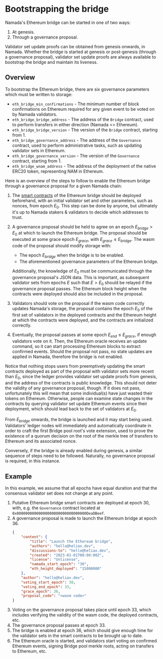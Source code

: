# Bootstrapping the bridge

Namada's Ethereum bridge can be started in one of two ways:

1. At genesis.
2. Through a governance proposal.

Validator set update proofs can be obtained from genesis onwards, in Namada.
Whether the bridge is started at genesis or post-genesis (through a governance
proposal), validator set update proofs are always available to bootstrap the
bridge and maintain its liveness.

## Overview

To bootstrap the Ethereum bridge, there are six governance parameters which
must be written to storage:

- `eth_bridge_min_confirmations` - The minimum number of block confirmations
  on Ethereum required for any given event to be voted on by Namada validators.
- `eth_bridge_bridge_address` - The address of the `Bridge` contract, used to
  perform transfers in either direction (Namada <> Ethereum).
- `eth_bridge_bridge_version` - The version of the `Bridge` contract, starting
  from 1.
- `eth_bridge_governance_address` - The address of the `Governance` contract,
  used to perform administrative tasks, such as updating validator sets in
  Ethereum.
- `eth_bridge_governance_version` - The version of the `Governance` contract,
  starting from 1.
- `eth_bridge_wnam_address` - The address of the deployment of the native
  ERC20 token, representing NAM in Ethereum.

Here is an overview of the steps to follow to enable the Ethereum bridge through a
governance proposal for a given Namada chain:

1. The [smart contracts](./ethereum_smart_contracts.md) of the Ethereum bridge
   should be deployed beforehand, with an initial validator set and other parameters,
   such as nonces, from epoch $E_0$. This step can be done by anyone, but ultimately
   it's up to Namada stakers & validators to decide which addresses to trust.
2. A governance proposal should be held to agree on an epoch $E_{bridge} > E_0$ at
   which to launch the Ethereum bridge. The proposal should be executed at some
   grace epoch $E_{grace}$, with $E_{grace} \le E_{bridge}$. The wasm code of
   the proposal should modify storage with:

    - The epoch $E_{bridge}$ when the bridge is to be enabled.
    - The aforementioned governance parameters of the Ethereum bridge.

   Additionally, the knowledge of $E_0$ must be communicated through the governance
   proposal's JSON data. This is important, as subsequent validator sets from epochs
   $E$ such that $E > E_0$ should be relayed if the governance proposal passes.
   The Ethereum block height when the contracts were deployed should also be
   included in the proposal.
3. Validators should vote on the proposal if the wasm code correctly updates
   Namada's storage, the proposal contains the epoch $E_0$ of the first set of
   validators in the deployed contracts and the Ethereum height at which the
   contracts were deployed, and the contracts are initialized correctly.
4. Eventually, the proposal passes at some epoch $E_{end} \le E_{grace}$, if enough
   validators vote on it. Then, the Ethereum oracle receives an update command, so it
   can start processing Ethereum blocks to extract confirmed events. Should the proposal
   not pass, no state updates are applied in Namada, therefore the bridge is not enabled.

Notice that nothing stops users from preemptively updating the smart contracts
deployed as part of the proposal with validator sets more recent than $E_0$, since
the ledger provides validator set update proofs from genesis, and the address of
the contracts is public knowledge. This should not deter the validity of any
governance proposal, though. If it does not pass, unfortunately this will mean
that some individual(s) have just wasted their tokens on Ethereum. Otherwise,
people can examine state changes in the contracts by querying validator set
update Ethereum events since their deployment, which should lead back to the
set of validators at $E_0$.

From $E_{bridge}$ onwards, the bridge is launched and it may start being used.
Validators' ledger nodes will immediately and automatically coordinate in order
to craft the first Bridge pool root's vote extension, used to prove the existence
of a quorum decision on the root of the merkle tree of transfers to Ethereum and
its associated nonce.

Conversely, if the bridge is already enabled during genesis, a similar sequence of
steps need to be followed. Naturally, no governance proposal is required, in this
instance.

## Example

In this example, we assume that all epochs have equal duration and that
the consensus validator set does not change at any point.

1. Putative Ethereum bridge smart contracts are deployed at epoch $30$, with, e.g.
   the `Governance` contract located at `0x00000000000000000000000000000000DeaDBeef`.
2. A governance proposal is made to launch the Ethereum bridge at epoch $36$.
    ```json
    {
        "content": {
            "title": "Launch the Ethereum bridge",
            "authors": "hello@heliax.dev",
            "discussions-to": "hello@heliax.dev",
            "created": "2023-01-01T08:00:00Z",
            "license": "Unlicense",
            "namada_start_epoch": "30",
            "eth_height_deployed": "15000000"
        },
        "author": "hello@heliax.dev",
        "voting_start_epoch": 30,
        "voting_end_epoch": 33,
        "grace_epoch": 36,
        "proposal_code": "<wasm code>"
    }
    ```
3. Voting on the governance proposal takes place until epoch $33$,
   which includes verifying the validity of the wasm code, the
   deployed contracts, etc.
4. The governance proposal passes at epoch $33$.
5. The bridge is enabled at epoch $36$, which should give enough time for the
   validator sets in the smart contracts to be brought up to date.
6. The Ethereum oracle is started, and validators start voting on confirmed
   Ethereum events, signing Bridge pool merkle roots, acting on transfers
   to Ethereum, etc.
